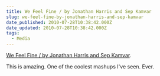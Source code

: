 ```yaml
---
title: We Feel Fine / by Jonathan Harris and Sep Kamvar
slug: we-feel-fine-by-jonathan-harris-and-sep-kamvar
date_published: 2010-07-28T10:38:42.000Z
date_updated: 2010-07-28T10:38:42.000Z
tags:
  - Media
---
```


[We Feel Fine / by Jonathan Harris and Sep Kamvar](http://wefeelfine.org/).

This is amazing. One of the coolest mashups I've seen. Ever.
